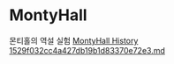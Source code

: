 # MontyHall
몬티홀의 역설 실험
[MontyHall History 1529f032cc4a427db19b1d83370e72e3.md](https://github.com/kons2003/MontyHall/files/9056205/MontyHall.History.1529f032cc4a427db19b1d83370e72e3.md)
